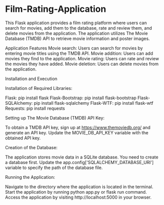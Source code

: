 # Film-Rating-Application

This Flask application provides a film rating platform where users can search for movies, add them to the database, rate and review them, and delete movies from the application. The application utilizes The Movie Database (TMDB) API to retrieve movie information and poster images.

Application Features
  Movie search: Users can search for movies by entering movie titles using the TMDB API.
  Movie addition: Users can add movies they find to the application.
  Movie rating: Users can rate and review the movies they have added.
  Movie deletion: Users can delete movies from the application.
  
Installation and Execution

Installation of Required Libraries:

  Flask: pip install flask
  Flask-Bootstrap: pip install flask-bootstrap
  Flask-SQLAlchemy: pip install flask-sqlalchemy
  Flask-WTF: pip install flask-wtf
  Requests: pip install requests
  
Setting up The Movie Database (TMDB) API Key:

  To obtain a TMDB API key, sign up at https://www.themoviedb.org/ and generate an API key.
  Update the MOVIE_DB_API_KEY variable with the obtained API key.
  
Creation of the Database:

  The application stores movie data in a SQLite database. You need to create a database first.
  Update the app.config['SQLALCHEMY_DATABASE_URI'] variable to specify the path of the database file.
  
Running the Application:

  Navigate to the directory where the application is located in the terminal.
  Start the application by running python app.py or flask run command.
  Access the application by visiting http://localhost:5000 in your browser.
